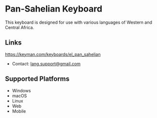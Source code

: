Pan-Sahelian Keyboard
=====================

This keyboard is designed for use with various languages of Western and Central Africa.

Links
-----
https://keyman.com/keyboards/el_pan_sahelian

 * Contact:  lang.support@gmail.com 

Supported Platforms
-------------------
 * Windows
 * macOS
 * Linux
 * Web
 * Mobile
